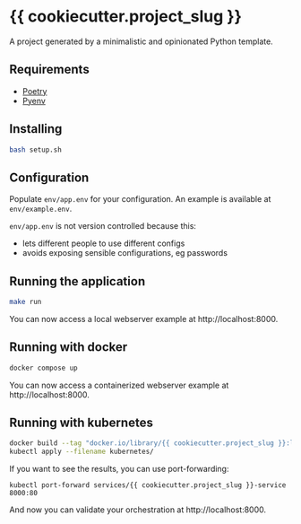 # {{ cookiecutter.project_slug }}

A project generated by a minimalistic and opinionated Python template.

## Requirements

- [Poetry](https://python-poetry.org/docs/#installation)
- [Pyenv](https://github.com/pyenv/pyenv#installation)

## Installing

```bash
bash setup.sh
```

## Configuration

Populate `env/app.env` for your configuration. An example is available at `env/example.env`.

`env/app.env` is not version controlled because this:

- lets different people to use different configs
- avoids exposing sensible configurations, eg passwords

## Running the application

```bash
make run
```

You can now access a local webserver example at http://localhost:8000.

## Running with docker

```bash
docker compose up
```

You can now access a containerized webserver example at http://localhost:8000.

## Running with kubernetes

```bash
docker build --tag "docker.io/library/{{ cookiecutter.project_slug }}:latest" .
kubectl apply --filename kubernetes/
```

If you want to see the results, you can use port-forwarding:

```
kubectl port-forward services/{{ cookiecutter.project_slug }}-service 8000:80
```

And now you can validate your orchestration at http://localhost:8000.
